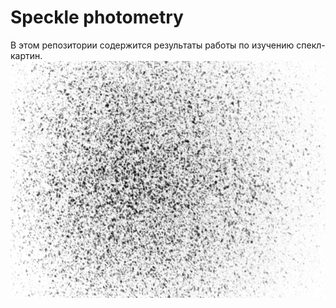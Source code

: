 # Speckle photometry
В этом репозитории содержится результаты работы по изучению спекл-картин.
![.](https://github.com/Suturin-Daniil/Speckle_photometry/blob/main/images/Speckle_invert.png)